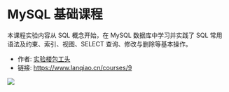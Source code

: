 # MySQL 基础课程

本课程实验内容从 SQL 概念开始，在 MySQL 数据库中学习并实践了 SQL 常用语法及约束、索引、视图、SELECT 查询、修改与删除等基本操作。

- 作者: [实验楼包工头](https://www.lanqiao.cn/users/20418/)
- 链接: https://www.lanqiao.cn/courses/9

![](https://doc.shiyanlou.com/courses/byscript-20211222-1640137080469)